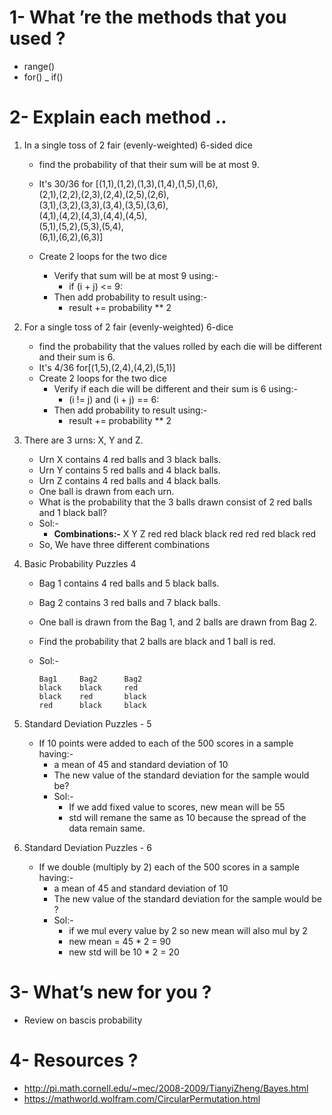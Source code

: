 # 1- What ’re the methods that you used ?

   - range()
   - for() 
   _ if()

# 2- Explain each method ..

   1. In a single toss of 2 fair (evenly-weighted) 6-sided dice
        - find the probability of that their sum will be at most 9. 
        - It's 30/36 for [(1,1),(1,2),(1,3),(1,4),(1,5),(1,6),<br />
                          (2,1),(2,2),(2,3),(2,4),(2,5),(2,6),<br />
                          (3,1),(3,2),(3,3),(3,4),(3,5),(3,6),<br />
                          (4,1),(4,2),(4,3),(4,4),(4,5),<br />
                          (5,1),(5,2),(5,3),(5,4),<br />
                          (6,1),(6,2),(6,3)]
 
        - Create 2 loops for the two dice
          - Verify that sum will be at most 9 using:-
            - if (i + j) <= 9:
          - Then add probability to result using:-
            - result += probability ** 2

   2. For a single toss of 2 fair (evenly-weighted) 6-dice
        - find the probability that the values rolled by each die will be different and their sum is 6.
        - It's 4/36 for[(1,5),(2,4),(4,2),(5,1)] 
        - Create 2 loops for the two dice
          - Verify if each die will be different and their sum is 6 using:-
            - (i != j) and (i + j) == 6:
          - Then add probability to result using:-
            - result += probability ** 2

   3. There are 3 urns: X, Y and Z.
        - Urn X contains 4 red balls and 3 black balls.
        - Urn Y contains 5 red balls and 4 black balls.
        - Urn Z contains 4 red balls and 4 black balls.
        - One ball is drawn from each urn. 
        - What is the probability that the 3 balls drawn consist of 2 red balls and 1 black ball? 
        - Sol:-
          - **Combinations:-**
               X	  Y	     Z
              red	 red	   black
             black	 red	    red
              red	black	    red
        - So, We have three different combinations

   4. Basic Probability Puzzles 4
        - Bag 1 contains 4 red balls and 5 black balls.
        - Bag 2 contains 3 red balls and 7 black balls.
        - One ball is drawn from the Bag 1, and 2 balls are drawn from Bag 2.
        - Find the probability that 2 balls are black and 1 ball is red.
        - Sol:-

              Bag1     Bag2      Bag2
              black    black     red
              black    red       black
              red      black     black
 
   5. Standard Deviation Puzzles - 5
        - If 10 points were added to each of the 500 scores in a sample having:-
          - a mean of 45 and standard deviation of 10
          - The new value of the standard deviation for the sample would be?
          - Sol:-
            - If we add fixed value to scores, new mean will be 55
            - std will remane the same as 10 because the spread of the data remain same.

   6. Standard Deviation Puzzles - 6
        - If we double (multiply by 2) each of the 500 scores in a sample having:-
          - a mean of 45 and standard deviation of 10
          - The new value of the standard deviation for the sample would be ?
          - Sol:-
            - if we mul every value by 2 so new mean will also mul by 2
            - new mean = 45 * 2 = 90
            - new std will be 10 * 2 = 20 

# 3- What’s new for you ?

   - Review on bascis probability   

# 4- Resources ? 

   - http://pi.math.cornell.edu/~mec/2008-2009/TianyiZheng/Bayes.html
   - https://mathworld.wolfram.com/CircularPermutation.html
